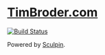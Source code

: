 [TimBroder.com](http://www.timbroder.com)
=====================
[![Build Status](https://travis-ci.org/timbroder/timbroder.com-sculpin.svg?branch=master)](https://travis-ci.org/timbroder/timbroder.com-sculpin)

Powered by [Sculpin](http://sculpin.io).
